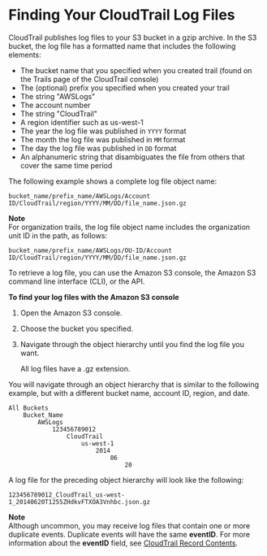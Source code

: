 # Finding Your CloudTrail Log Files<a name="cloudtrail-find-log-files"></a>

CloudTrail publishes log files to your S3 bucket in a gzip archive\. In the S3 bucket, the log file has a formatted name that includes the following elements: 
+ The bucket name that you specified when you created trail \(found on the Trails page of the CloudTrail console\)
+ The \(optional\) prefix you specified when you created your trail
+ The string "AWSLogs"
+ The account number
+ The string "CloudTrail"
+ A region identifier such as us\-west\-1
+ The year the log file was published in `YYYY` format
+ The month the log file was published in `MM` format
+ The day the log file was published in `DD` format
+ An alphanumeric string that disambiguates the file from others that cover the same time period 

The following example shows a complete log file object name:

```
bucket_name/prefix_name/AWSLogs/Account ID/CloudTrail/region/YYYY/MM/DD/file_name.json.gz
```

**Note**  
For organization trails, the log file object name includes the organization unit ID in the path, as follows:  

```
bucket_name/prefix_name/AWSLogs/OU-ID/Account ID/CloudTrail/region/YYYY/MM/DD/file_name.json.gz
```

To retrieve a log file, you can use the Amazon S3 console, the Amazon S3 command line interface \(CLI\), or the API\. 

**To find your log files with the Amazon S3 console**

1. Open the Amazon S3 console\.

1. Choose the bucket you specified\.

1. Navigate through the object hierarchy until you find the log file you want\.

   All log files have a \.gz extension\.

You will navigate through an object hierarchy that is similar to the following example, but with a different bucket name, account ID, region, and date\. 

```
All Buckets
    Bucket_Name
        AWSLogs
            123456789012
                CloudTrail
                    us-west-1
                        2014
                            06
                                20
```

 A log file for the preceding object hierarchy will look like the following: 

```
123456789012_CloudTrail_us-west-1_20140620T1255ZHdkvFTXOA3Vnhbc.json.gz
```

**Note**  
Although uncommon, you may receive log files that contain one or more duplicate events\. Duplicate events will have the same **eventID**\. For more information about the **eventID** field, see [CloudTrail Record Contents](cloudtrail-event-reference-record-contents.md)\.